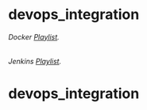 # devops_integration

###### Docker [Playlist](https://www.youtube.com/watch?v=Tg2krHXHzBc&list=PLVz2XdJiJQxzMiFDnwxUDxmuZQU3igcBb).
###### Jenkins [Playlist](https://www.youtube.com/watch?v=Nw3UohhcPO0&list=PLVz2XdJiJQxwS0BZUHX34ocLTJtRGSQzN).
# devops_integration

